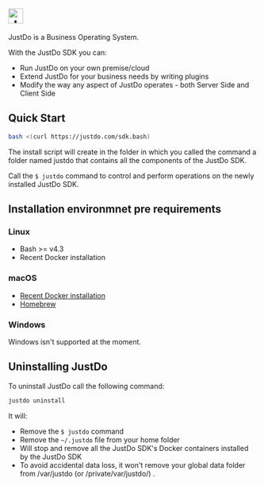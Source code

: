 # <a href='https://www.justdo.com'><img src='https://app.justdo.com/layout/logos-ext/justdo_logo_with_text_webapp_navbar.png' height='30' alt='JustDo SDK'></a>

JustDo is a Business Operating System.

With the JustDo SDK you can:

* Run JustDo on your own premise/cloud
* Extend JustDo for your business needs by writing plugins
* Modify the way any aspect of JustDo operates - both Server Side and Client Side

## Quick Start

```bash
bash <(curl https://justdo.com/sdk.bash)
```

The install script will create in the folder in which you called the command a folder named justdo
that contains all the components of the JustDo SDK.

Call the `$ justdo` command to control and perform operations on the newly installed JustDo SDK.

## Installation environmnet pre requirements

### Linux

* Bash >= v4.3
* Recent Docker installation

### macOS

* <a href="https://docs.docker.com/docker-for-mac/">Recent Docker installation</a>
* <a href="http://brew.sh/">Homebrew</a>

### Windows

Windows isn't supported at the moment.

## Uninstalling JustDo

To uninstall JustDo call the following command:

```bash
justdo uninstall
```

It will:

* Remove the `$ justdo` command
* Remove the `~/.justdo` file from your home folder
* Will stop and remove all the JustDo SDK's Docker containers installed by the JustDo SDK
* To avoid accidental data loss, it won't remove your global data folder from /var/justdo
(or /private/var/justdo/) .
